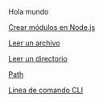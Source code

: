 Hola mundo
<!-- 
[Acerca de Node.js - Documentación oficial]()
[Node.js file system - Documentación oficial]()
[Node.js http.get - Documentación oficial]()
[Node.js - Wikipedia]()
[What exactly is Node.js? - freeCodeCamp]()
[¿Qué es Node.js y para qué sirve? - drauta.com]()
[¿Qué es Nodejs? Javascript en el Servidor - Fazt en YouTube]()
[¿Simplemente qué es Node.js? - IBM Developer Works, 2011]()
[Node.js y npm]()
[Módulos, librerías, paquetes, frameworks... ¿cuál es la diferencia?]()
[Asíncronía en js]()
[NPM]() 
[Publicar packpage]() -->

[Crear módulos en Node.js](https://docs.npmjs.com/packages-and-modules/contributing-packages-to-the-registry)

[Leer un archivo](https://github.com/MarinesLemus007/SCL009-md-links/blob/master/prueba.md)

[Leer un directorio](https://nodejs.org/api/fs.html#fs_fs_readdir_path_options_callback)

[Path](https://nodejs.org/api/path.html)

[Linea de comando CLI](https://medium.com/netscape/a-guide-to-create-a-nodejs-command-line-package-c2166ad0452e)
